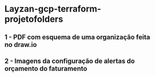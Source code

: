 # Layzan-gcp-terraform-projetofolders

## 1 - PDF com esquema de uma organização feita no draw.io

## 2 - Imagens da configuração de alertas do orçamento do faturamento
